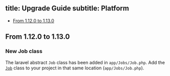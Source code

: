title: Upgrade Guide
subtitle: Platform
-------

- [From 1.12.0 to 1.13.0](#upgrade-1.13.0)

## <a name="upgrade-1.13.0" class="anchor" href="#upgrade-1.13.0"></a> From 1.12.0 to 1.13.0

### New Job class

The laravel abstract `Job` class has been added in `app/Jobs/Job.php`. Add the [`Job`](https://github.com/AsgardCms/Platform/blob/master/app/Jobs/Job.php) class to your project in that same location (`app/Jobs/Job.php`).
